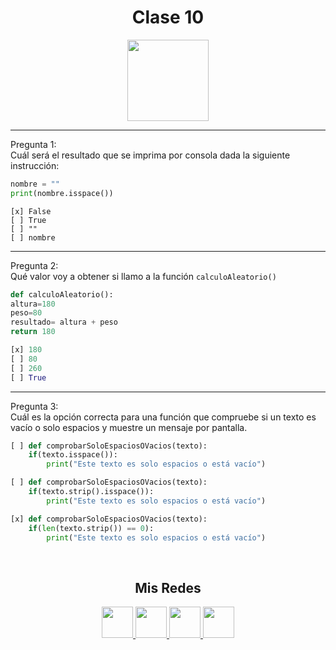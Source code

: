<h1 align="center">Clase 10</h1>

<p align="center">
<img height=130px src="https://i.ibb.co/BL0pJF8/Polo.png"/>
</p>

-----------------------------------------------------------
Pregunta 1: <br>
Cuál será el resultado que se imprima por consola dada la siguiente instrucción:
```python
nombre = ""
print(nombre.isspace())
```
```
[x] False
[ ] True
[ ] ""
[ ] nombre
```
-----------------------------------------------------------
Pregunta 2: <br>
Qué valor voy a obtener si llamo a la función ```calculoAleatorio()```
```python
def calculoAleatorio():
altura=180
peso=80
resultado= altura + peso 
return 180
```
```python
[x] 180
[ ] 80
[ ] 260
[ ] True
```
-----------------------------------------------------------
Pregunta 3: <br>
Cuál es la opción correcta para una función que compruebe si un texto es vacío o solo espacios y muestre un mensaje por pantalla.
```python
[ ] def comprobarSoloEspaciosOVacios(texto):
	if(texto.isspace()):
		print("Este texto es solo espacios o está vacío")

[ ] def comprobarSoloEspaciosOVacios(texto):
	if(texto.strip().isspace()):
		print("Este texto es solo espacios o está vacío")

[x] def comprobarSoloEspaciosOVacios(texto):
	if(len(texto.strip()) == 0):
		print("Este texto es solo espacios o está vacío")
```
<br>
<center>

<h2 align="center"> Mis Redes </h2>
<p  align="center">
<a href="https://www.linkedin.com/in/duboisfacu/" target="_blank">
  <img src="https://i.ibb.co/7VZQrXx/link.png" height=50px>
</a>
<a href="https://www.instagram.com/duboisfacu/" target="_blank">
  <img src="https://i.ibb.co/stNqbkw/ig.png" height=50px>
</a>
<a href="https://www.reddit.com/user/duboisfacu" target="_blank">
<img src="https://i.ibb.co/4T7YM0V/reddit.png" height=50px>
</a>
<a href="https://twitter.com/duboisfacu" target="_blank">
<img src="https://i.ibb.co/PxrxjS2/twitter.png" height=50px>
</a>
  </p>
</center>